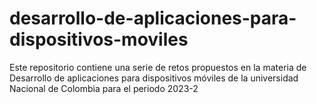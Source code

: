 # desarrollo-de-aplicaciones-para-dispositivos-moviles
Este repositorio contiene una serie de retos propuestos en la materia de Desarrollo de aplicaciones para dispositivos móviles de la universidad Nacional de Colombia para el periodo 2023-2

